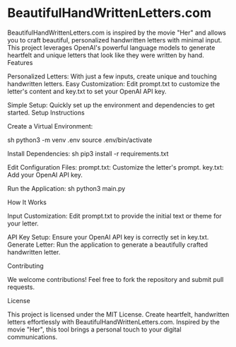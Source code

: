 # BeautifulHandWrittenLetters.com

BeautifulHandWrittenLetters.com is inspired by the movie "Her" and allows you to craft beautiful, personalized handwritten letters with minimal input. This project leverages OpenAI's powerful language models to generate heartfelt and unique letters that look like they were written by hand.
Features

Personalized Letters: With just a few inputs, create unique and touching handwritten letters.
Easy Customization: Edit prompt.txt to customize the letter's content and key.txt to set your OpenAI API key.

Simple Setup: Quickly set up the environment and dependencies to get started.
Setup Instructions

Create a Virtual Environment:

sh
    python3 -m venv .env
    source .env/bin/activate

Install Dependencies:
sh
    pip3 install -r requirements.txt

Edit Configuration Files:
    prompt.txt: Customize the letter's prompt.
    key.txt: Add your OpenAI API key.

Run the Application:
sh
    python3 main.py

How It Works

Input Customization: Edit prompt.txt to provide the initial text or theme for your letter.

API Key Setup: Ensure your OpenAI API key is correctly set in key.txt.
Generate Letter: Run the application to generate a beautifully crafted handwritten letter.

Contributing

We welcome contributions! Feel free to fork the repository and submit pull requests.

License

This project is licensed under the MIT License. Create heartfelt, handwritten letters effortlessly with BeautifulHandWrittenLetters.com. Inspired by the movie "Her", this tool brings a personal touch to your digital communications.
